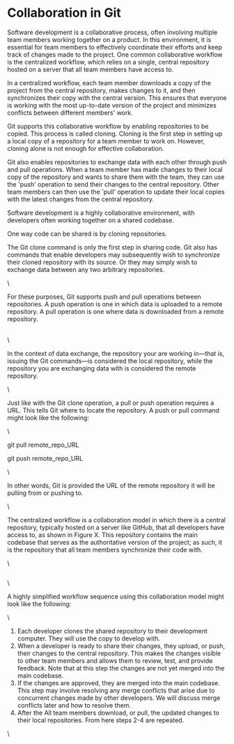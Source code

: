 # Collaboration in Git

Software development is a collaborative process, often involving multiple team members working together on a product. In this environment, it is essential for team members to effectively coordinate their efforts and keep track of changes made to the project. One common collaborative workflow is the centralized workflow, which relies on a single, central repository hosted on a server that all team members have access to.

In a centralized workflow, each team member downloads a copy of the project from the central repository, makes changes to it, and then synchronizes their copy with the central version. This ensures that everyone is working with the most up-to-date version of the project and minimizes conflicts between different members' work.

Git supports this collaborative workflow by enabling repositories to be copied. This process is called cloning. Cloning is the first step in setting up a local copy of a repository for a team member to work on. However, cloning alone is not enough for effective collaboration.

Git also enables repositories to exchange data with each other through push and pull operations. When a team member has made changes to their local copy of the repository and wants to share them with the team, they can use the 'push' operation to send their changes to the central repository. Other team members can then use the 'pull' operation to update their local copies with the latest changes from the central repository.







Software development is a highly collaborative environment, with developers often working together on a shared codebase.



One way code can be shared is by cloning repositories.&#x20;

The Git clone command is only the first step in sharing code. Git also has commands that enable developers may subsequently wish to synchronize their cloned repository with its source. Or they may simply wish to exchange data between any two arbitrary repositories.&#x20;

\


For these purposes, Git supports push and pull operations between repositories. A push operation is one in which data is uploaded to a remote repository. A pull operation is one where data is downloaded from a remote repository.&#x20;

\
\


In the context of data exchange, the repository your are working in—that is, issuing the Git commands—is considered the local repository, while the repository you are exchanging data with is considered the remote repository.&#x20;

\


Just like with the Git clone operation, a pull or push operation requires a URL. This tells Git where to locate the repository. A push or pull command might look like the following: &#x20;

\


git pull remote\_repo\_URL

git push remote\_repo\_URL

\


In other words, Git is provided the URL of the remote repository it will be pulling from or pushing to.&#x20;

\


The centralized workflow is a collaboration model in which there is a central repository, typically hosted on a server like GitHub, that all developers have access to, as shown in Figure X. This repository contains the main codebase that serves as the authoritative version of the project; as such, it is the repository that all team members synchronize their code with.&#x20;

&#x20;

\


<figure><img src="https://lh5.googleusercontent.com/V9qWq02Y1cNgFrJKH5LB3BcAxF-Xe1QMtuvWCbjiznxzTey1kIhW_wEsGdB4tQQNLdqAi7yFMpLGMy7yldDIeTsw8QUmghasKX6l7_VI6wkNI949454pPaCf8OnblwbH4Ma8l5FiiTYpxZYLA4GFTtU" alt=""><figcaption></figcaption></figure>

\


A highly simplified workflow sequence using  this collaboration model might look like the following:

\


1. Each developer clones the shared repository to their development computer. They will use the copy to develop with.&#x20;
2. When a developer is ready to share their changes, they upload, or push, their changes to the central repository. This makes the changes visible to other team members and allows them to review, test, and provide feedback. Note that at this step the changes are not yet merged into the main codebase.&#x20;
3. If the changes are approved, they are merged into the main codebase. This step may involve resolving any merge conflicts that arise due to concurrent changes made by other developers. We will discuss merge conflicts later and how to resolve them.&#x20;
4. After the All team members download, or pull, the updated changes to their local repositories. From here steps 2-4 are repeated.

\
